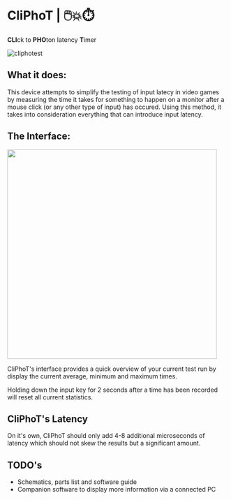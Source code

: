 # CliPhoT | 🖱️💥⏱️
**CLI**ck to **PHO**ton latency **T**imer

![cliphotest](https://user-images.githubusercontent.com/55419973/212254368-8acf8208-8d4b-4126-9289-03ec34fec686.gif)

## What it does:
This device attempts to simplify the testing of input latecy in video games by measuring the time it takes for something to happen on a monitor after a mouse click (or any other type of input) has occured.
Using this method, it takes into consideration everything that can introduce input latency.

## The Interface:
<img src="https://user-images.githubusercontent.com/55419973/212255234-c514adb5-481b-4d23-8197-ddebac0c5032.JPG" width="480">

CliPhoT's interface provides a quick overview of your current test run by display the current average, minimum and maximum times.

Holding down the input key for 2 seconds after a time has been recorded will reset all current statistics.

## CliPhoT's Latency
On it's own, CliPhoT should only add 4-8 additional microseconds of latency which should not skew the results but a significant amount.

## TODO's
- Schematics, parts list and software guide
- Companion software to display more information via a connected PC
